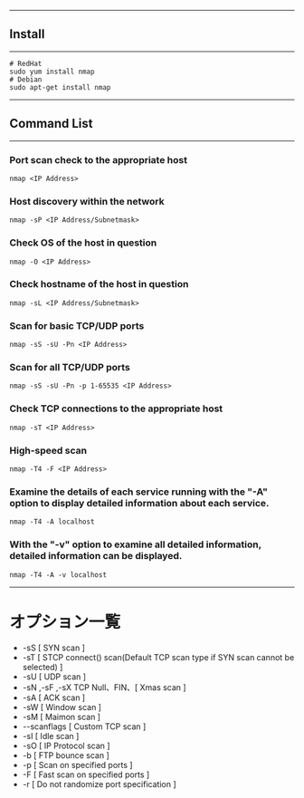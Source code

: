 ***
## Install
***
```
# RedHat
sudo yum install nmap
# Debian
sudo apt-get install nmap
```
***

## Command List
***
### Port scan check to the appropriate host
```
nmap <IP Address>
```
### Host discovery within the network
```
nmap -sP <IP Address/Subnetmask>
```
### Check OS of the host in question
```
nmap -O <IP Address>
```
### Check hostname of the host in question
```
nmap -sL <IP Address/Subnetmask>
```
### Scan for basic TCP/UDP ports
```
nmap -sS -sU -Pn <IP Address>
```
### Scan for all TCP/UDP ports
```
nmap -sS -sU -Pn -p 1-65535 <IP Address>
```
### Check TCP connections to the appropriate host
```
nmap -sT <IP Address>
```
### High-speed scan
```
nmap -T4 -F <IP Address>
```
### Examine the details of each service running with the "-A" option to display detailed information about each service.
```
nmap -T4 -A localhost  
```
### With the "-v" option to examine all detailed information, detailed information can be displayed.
```
nmap -T4 -A -v localhost  
```
***

# オプション一覧
- -sS	[ SYN scan ]
- -sT	[ STCP connect() scan(Default TCP scan type if SYN scan cannot be selected) ]
- -sU	[ UDP scan ]
- -sN ,-sF ,-sX	TCP Null、FIN、[ Xmas scan ]
- -sA	[ ACK scan ]
- -sW	[ Window scan ]
- -sM	[ Maimon scan ]
- --scanflags	[ Custom TCP scan ]
- -sI	[ Idle scan ]
- -sO	[ IP Protocol scan ]
- -b	[ FTP bounce scan ]
- -p	[ Scan on specified ports ]
- -F	[ Fast scan on specified ports ]
- -r	[ Do not randomize port specification ]